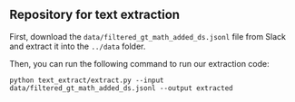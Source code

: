 ## Repository for text extraction

First, download the `data/filtered_gt_math_added_ds.jsonl` file from Slack and extract it into the `../data` folder.

Then, you can run the following command to run our extraction code:

```python text_extract/extract.py --input data/filtered_gt_math_added_ds.jsonl --output extracted```
